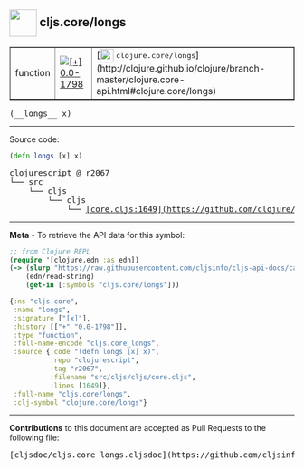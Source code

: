 ## <img width="48px" valign="middle" src="http://i.imgur.com/Hi20huC.png"> cljs.core/longs

 <table border="1">
<tr>

<td>function</td>
<td><a href="https://github.com/cljsinfo/cljs-api-docs/tree/0.0-1798"><img valign="middle" alt="[+] 0.0-1798" src="https://img.shields.io/badge/+-0.0--1798-lightgrey.svg"></a> </td>
<td>
[<img height="24px" valign="middle" src="http://i.imgur.com/1GjPKvB.png"> <samp>clojure.core/longs</samp>](http://clojure.github.io/clojure/branch-master/clojure.core-api.html#clojure.core/longs)
</td>
</tr>
</table>

 <samp>
(__longs__ x)<br>
</samp>

---





Source code:

```clj
(defn longs [x] x)
```

 <pre>
clojurescript @ r2067
└── src
    └── cljs
        └── cljs
            └── <ins>[core.cljs:1649](https://github.com/clojure/clojurescript/blob/r2067/src/cljs/cljs/core.cljs#L1649)</ins>
</pre>


---

__Meta__ - To retrieve the API data for this symbol:

```clj
;; from Clojure REPL
(require '[clojure.edn :as edn])
(-> (slurp "https://raw.githubusercontent.com/cljsinfo/cljs-api-docs/catalog/cljs-api.edn")
    (edn/read-string)
    (get-in [:symbols "cljs.core/longs"]))
```

```clj
{:ns "cljs.core",
 :name "longs",
 :signature ["[x]"],
 :history [["+" "0.0-1798"]],
 :type "function",
 :full-name-encode "cljs.core_longs",
 :source {:code "(defn longs [x] x)",
          :repo "clojurescript",
          :tag "r2067",
          :filename "src/cljs/cljs/core.cljs",
          :lines [1649]},
 :full-name "cljs.core/longs",
 :clj-symbol "clojure.core/longs"}

```

---

__Contributions__ to this document are accepted as Pull Requests to the following file:

 <pre>
[cljsdoc/cljs.core_longs.cljsdoc](https://github.com/cljsinfo/cljs-api-docs/blob/master/cljsdoc/cljs.core_longs.cljsdoc)
</pre>

